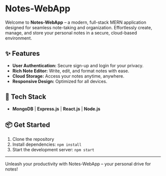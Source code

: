# Notes-WebApp

Welcome to **Notes-WebApp** – a modern, full-stack MERN application designed for seamless note-taking and organization. Effortlessly create, manage, and store your personal notes in a secure, cloud-based environment.

## ✨ Features

- **User Authentication:** Secure sign-up and login for your privacy.
- **Rich Note Editor:** Write, edit, and format notes with ease.
- **Cloud Storage:** Access your notes anytime, anywhere.
- **Responsive Design:** Optimized for all devices.

## 🚀 Tech Stack

- **MongoDB** | **Express.js** | **React.js** | **Node.js**

## 📦 Get Started

1. Clone the repository
2. Install dependencies: `npm install`
3. Start the development server: `npm start`

---

Unleash your productivity with Notes-WebApp – your personal drive for notes!

